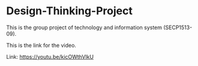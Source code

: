 # Design-Thinking-Project
This is the group project of technology and information system (SECP1513-09).

This is the link for the video.

Link: https://youtu.be/kicOWthVlkU
